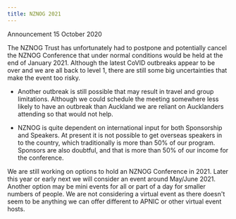 ```yaml
---
title: NZNOG 2021
---
```

Announcement 15 October 2020

The NZNOG Trust has unfortunately had to postpone and potentially cancel the NZNOG Conference that under normal conditions would be held at the end of January 2021.  Although the latest CoVID outbreaks appear to be over and we are all back to level 1, there are still some big uncertainties that make the event too risky.

  - Another outbreak is still possible that may result in travel and group limitations.  Although we could schedule the meeting somewhere less likely to have an outbreak than Auckland we are reliant on Aucklanders attending so that would not help.

  - NZNOG is quite dependent on international input for both Sponsorship and Speakers.  At present it is not possible to get overseas speakers in to the country, which traditionally is more than 50% of our program.  Sponsors are also doubtful, and that is more than 50% of our income for the conference.

We are still working on options to hold an NZNOG Conference in 2021.  Later this year or early next we will consider an event around May/June 2021.  Another option may be mini events for all or part of a day for smaller numbers of people.
We are not considering a virtual event as there doesn't seem to be anything we can offer different to APNIC or other virtual event hosts.
